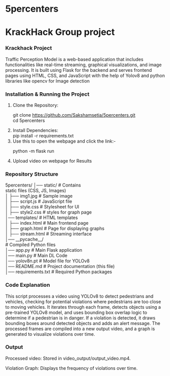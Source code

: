 # 5percenters
<h1>KrackHack Group project</h1>

<h3>Krackhack Project</h3>
<p>Traffic Perception Model is a web-based application that includes functionalities like real-time streaming, graphical visualizations, and image processing. It is built using Flask for the backend and serves frontend pages using HTML, CSS, and JavaScript with the help of Yolov8 and python libraries like opencv for Image detection</p>

<h3>Installation & Running the Project</h3>
<ol>
<li>
    Clone the Repository:

git clone https://github.com/Sakshamsetia/5percenters.git  
cd 5percenters  
</li>
<li>
Install Dependencies:<br>
pip install -r requirements.txt
</li>
<li>
Use this to open the webpage and click the link:-

python -m flask run
</li>
<li>
Upload video on webpage for Results
</li>
</ol>

<h3>Repository Structure</h3>
5percenters/  
│── static/                # Contains <br>static files (CSS, JS, Images)  <br>
│   ├── img1.jpg           # Sample image  <br>
│   ├── script.js          # JavaScript file  <br>
│   ├── style.css          # Stylesheet for UI  <br>
│   ├── style2.css         #  styles for graph page<br> 
│── templates/             # HTML templates  <br>
│   ├── index.html         # Main frontend page  <br>
│   ├── graph.html         # Page for displaying graphs  <br>
│   ├── stream.html        # Streaming interface  <br>
│── __pycache__/    <br>       # Compiled Python files  <br>
│── app.py                # Main Flask application  <br>
│── main.py                # Main DL Code <br>
│── yolov8n.pt             # Model file for YOLOv8  <br>
│── README.md              # Project documentation (this file)  <br>
│── requirements.txt       # Required Python packages  <br>

<h3>Code Explanation</h3>


This script processes a video using YOLOv8 to detect pedestrians and vehicles, checking for potential violations where pedestrians are too close to moving vehicles. It iterates through each frame, detects objects using a pre-trained YOLOv8 model, and uses bounding box overlap logic to determine if a pedestrian is in danger. If a violation is detected, it draws bounding boxes around detected objects and adds an alert message. The processed frames are compiled into a new output video, and a graph is generated to visualize violations over time.

<h3>Output</h3>

Processed video: Stored in video_output/output_video.mp4.

Violation Graph: Displays the frequency of violations over time.

